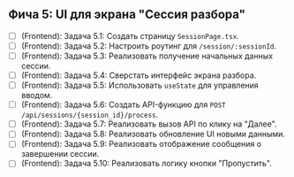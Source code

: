 ## Фича 5: UI для экрана "Сессия разбора"
- [ ] (Frontend): Задача 5.1: Создать страницу `SessionPage.tsx`.
- [ ] (Frontend): Задача 5.2: Настроить роутинг для `/session/:sessionId`.
- [ ] (Frontend): Задача 5.3: Реализовать получение начальных данных сессии.
- [ ] (Frontend): Задача 5.4: Сверстать интерфейс экрана разбора.
- [ ] (Frontend): Задача 5.5: Использовать `useState` для управления вводом.
- [ ] (Frontend): Задача 5.6: Создать API-функцию для `POST /api/sessions/{session_id}/process`.
- [ ] (Frontend): Задача 5.7: Реализовать вызов API по клику на "Далее".
- [ ] (Frontend): Задача 5.8: Реализовать обновление UI новыми данными.
- [ ] (Frontend): Задача 5.9: Реализовать отображение сообщения о завершении сессии.
- [ ] (Frontend): Задача 5.10: Реализовать логику кнопки "Пропустить".